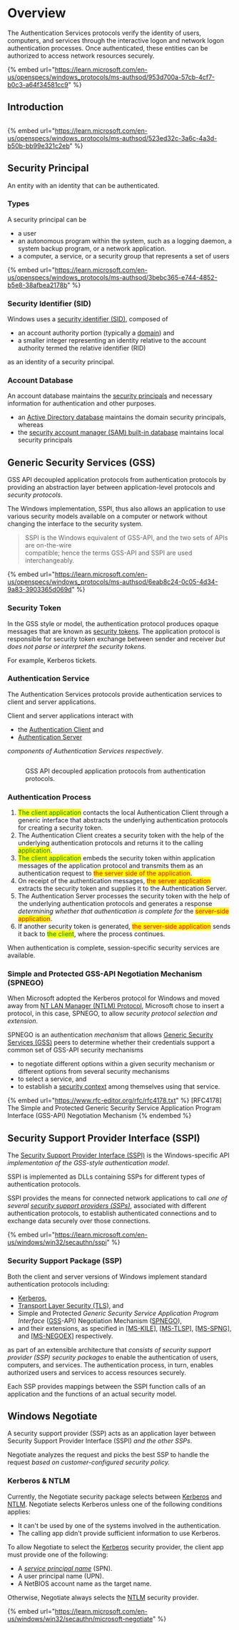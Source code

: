 # Overview

The Authentication Services protocols verify the identity of users, computers, and services through the interactive logon and network logon authentication processes. Once authenticated, these entities can be authorized to access network resources securely.

{% embed url="https://learn.microsoft.com/en-us/openspecs/windows_protocols/ms-authsod/953d700a-57cb-4cf7-b0c3-a64f34581cc9" %}

## Introduction

<figure><img src="../../.gitbook/assets/圖片 (3).png" alt=""><figcaption></figcaption></figure>

{% embed url="https://learn.microsoft.com/en-us/openspecs/windows_protocols/ms-authsod/523ed32c-3a6c-4a3d-b50b-bb99e321c2eb" %}

## Security Principal

An entity with an identity that can be authenticated.

### Types

A security principal can be

* a user
* an autonomous program within the system, such as a logging daemon, a system backup program, or a network application.
* a computer, a service, or a security group that represents a set of users

{% embed url="https://learn.microsoft.com/en-us/openspecs/windows_protocols/ms-authsod/3bebc365-e744-4852-b5e8-38afbea2178b" %}

### Security Identifier (SID)

Windows uses a [security identifier (SID)](https://learn.microsoft.com/en-us/openspecs/windows\_protocols/ms-authsod/64781df1-ee20-413e-b8c5-6511c90dbc30#gt\_83f2020d-0804-4840-a5ac-e06439d50f8d), composed of

* an account authority portion (typically a [domain](https://learn.microsoft.com/en-us/openspecs/windows\_protocols/ms-authsod/64781df1-ee20-413e-b8c5-6511c90dbc30#gt\_b0276eb2-4e65-4cf1-a718-e0920a614aca)) and
* a smaller integer representing an identity relative to the account authority termed the relative identifier (RID)

as an identity of a security principal.

### Account Database

An account database maintains the [security principals](overview.md#security-principal) and necessary information for authentication and other purposes.

* an [Active Directory database](../ad/infrastructure/adds/#account-database) maintains the domain security principals, whereas
* the [security account manager (SAM) built-in database](https://learn.microsoft.com/en-us/openspecs/windows\_protocols/ms-authsod/64781df1-ee20-413e-b8c5-6511c90dbc30#gt\_6bb6ffcf-2a22-4989-89ef-6c9937f91b8b) maintains local security principals

## Generic Security Services (GSS)

GSS API decoupled application protocols from authentication protocols by providing an abstraction layer between application-level protocols and _security protocols_.

The Windows implementation, SSPI, thus also allows an application to use various security models available on a computer or network without changing the interface to the security system.

> SSPI is the Windows equivalent of GSS-API, and the two sets of APIs are on-the-wire \
> compatible; hence the terms GSS-API and SSPI are used interchangeably.

{% embed url="https://learn.microsoft.com/en-us/openspecs/windows_protocols/ms-authsod/6eab8c24-0c05-4d34-9a83-3903365d069d" %}

### Security Token

In the GSS style or model, the authentication protocol produces opaque messages that are known as [security tokens](https://learn.microsoft.com/en-us/openspecs/windows\_protocols/ms-authsod/64781df1-ee20-413e-b8c5-6511c90dbc30#gt\_6b49ccf2-3d93-4d1e-9ecd-e5e7873eec24). The application protocol is responsible for security token exchange between sender and receiver _but does not parse or interpret the security tokens._

For example, Kerberos tickets.

### Authentication Service

The Authentication Services protocols provide authentication services to client and server applications.

Client and server applications interact with

* the [Authentication Client](https://learn.microsoft.com/en-us/openspecs/windows\_protocols/ms-authsod/64781df1-ee20-413e-b8c5-6511c90dbc30#gt\_e67f665e-7970-422b-b471-cb33147c0641) and
* [Authentication Server](https://learn.microsoft.com/en-us/openspecs/windows\_protocols/ms-authsod/64781df1-ee20-413e-b8c5-6511c90dbc30#gt\_3ca15667-25b2-495d-a86f-2f37135f7b05)

_components of Authentication Services respectively_.

<figure><img src="../../.gitbook/assets/圖片 (1) (1).png" alt=""><figcaption><p>GSS API decoupled application protocols from authentication protocols.</p></figcaption></figure>

### Authentication Process

1. <mark style="color:green;">The client application</mark> contacts the local Authentication Client through a generic interface that abstracts the underlying authentication protocols for creating a security token.
2. The Authentication Client creates a security token with the help of the underlying authentication protocols and returns it to the calling <mark style="color:green;">application</mark>.
3. <mark style="color:green;">The client application</mark> embeds the security token within application messages of the application protocol and transmits them as an authentication request to <mark style="color:red;">the server side of the application</mark>.
4. On receipt of the authentication messages, <mark style="color:red;">the server application</mark> extracts the security token and supplies it to the Authentication Server.
5. The Authentication Server processes the security token with the help of the underlying authentication protocols and generates a response _determining whether that authentication is complete for_ the <mark style="color:red;">server-side application</mark>.
6. If another security token is generated, <mark style="color:red;">the server-side application</mark> sends it back to <mark style="color:green;">the client</mark>, where the process continues.

When authentication is complete, session-specific security services are available.

### Simple and Protected GSS-API Negotiation Mechanism (SPNEGO)

When Microsoft adopted the Kerberos protocol for Windows and moved away from [NT LAN Manager (NTLM) Protocol](https://learn.microsoft.com/en-us/openspecs/windows\_protocols/ms-authsod/64781df1-ee20-413e-b8c5-6511c90dbc30#gt\_fff710f9-e3d1-4991-99a2-009768d57585), Microsoft chose to insert a protocol, in this case, SPNEGO, to allow _security protocol selection and extension_.

SPNEGO is an authentication _mechanism_ that allows [Generic Security Services (GSS)](https://learn.microsoft.com/en-us/openspecs/windows\_protocols/ms-authsod/64781df1-ee20-413e-b8c5-6511c90dbc30#gt\_95f6b299-ec2f-4cef-87df-217f95bd9e14) peers to determine whether their credentials support a common set of GSS-API security mechanisms

* to negotiate different options within a given security mechanism or different options from several security mechanisms
* to select a service, and
* to establish a [security context](https://learn.microsoft.com/en-us/openspecs/windows\_protocols/ms-authsod/64781df1-ee20-413e-b8c5-6511c90dbc30#gt\_88d49f20-6c95-4b64-a52c-c3eca2fe5709) among themselves using that service.

{% embed url="https://www.rfc-editor.org/rfc/rfc4178.txt" %}
\[RFC4178] The Simple and Protected Generic Security Service Application Program Interface (GSS-API) Negotiation Mechanism
{% endembed %}

## Security Support Provider Interface (SSPI)

The [Security Support Provider Interface (SSPI)](https://learn.microsoft.com/en-us/openspecs/windows\_protocols/ms-authsod/64781df1-ee20-413e-b8c5-6511c90dbc30#gt\_fb216516-748b-4873-8bdd-64c5f4da9920) is the Windows-specific API _implementation of the GSS-style authentication model_.

SSPI is implemented as DLLs containing SSPs for different types of authentication protocols.

SSPI provides the means for connected network applications to call _one of several_ [_security support providers (SSPs)_](https://learn.microsoft.com/en-us/openspecs/windows\_protocols/ms-authsod/64781df1-ee20-413e-b8c5-6511c90dbc30#gt\_e0edad22-1b0e-42f3-8e51-50f8aa30b29a), associated with different authentication protocols, to establish authenticated connections and to exchange data securely over those connections.

{% embed url="https://learn.microsoft.com/en-us/windows/win32/secauthn/sspi" %}

### Security Support Package (SSP)

Both the client and server versions of Windows implement standard authentication protocols including:

* [Kerberos](https://learn.microsoft.com/en-us/openspecs/windows\_protocols/ms-authsod/64781df1-ee20-413e-b8c5-6511c90dbc30#gt\_d6a282ce-b1da-41e1-b05a-22f777a5c1fe),
* [Transport Layer Security (TLS)](https://learn.microsoft.com/en-us/openspecs/windows\_protocols/ms-authsod/64781df1-ee20-413e-b8c5-6511c90dbc30#gt\_f2bc7fed-7e02-4fa5-91b3-97f5c978563a), and
* Simple and Protected _Generic Security Service Application Program Interface_ ([GSS](https://learn.microsoft.com/en-us/openspecs/windows\_protocols/ms-authsod/64781df1-ee20-413e-b8c5-6511c90dbc30#gt\_95f6b299-ec2f-4cef-87df-217f95bd9e14)-API) Negotiation Mechanism ([SPNEGO](https://learn.microsoft.com/en-us/openspecs/windows\_protocols/ms-authsod/64781df1-ee20-413e-b8c5-6511c90dbc30#gt\_bc2f6b5e-e5c0-408b-8f55-0350c24b9838)),
* and their extensions, as specified in [\[MS-KILE\]](https://learn.microsoft.com/en-us/openspecs/windows\_protocols/ms-kile/2a32282e-dd48-4ad9-a542-609804b02cc9), [\[MS-TLSP\]](https://learn.microsoft.com/en-us/openspecs/windows\_protocols/ms-tlsp/58aba05b-62b0-4cd1-b88b-dc8a24920346), [\[MS-SPNG\]](https://learn.microsoft.com/en-us/openspecs/windows\_protocols/ms-spng/f377a379-c24f-4a0f-a3eb-0d835389e28a), and [\[MS-NEGOEX\]](https://learn.microsoft.com/en-us/openspecs/windows\_protocols/ms-negoex/0ad7a003-ab56-4839-a204-b555ca6759a2) respectively.

as part of an extensible architecture that _consists of security support provider (SSP) security packages_ to enable the authentication of users, computers, and services. The authentication process, in turn, enables authorized users and services to access resources securely.

Each SSP provides mappings between the SSPI function calls of an application and the functions of an actual security model.

## Windows Negotiate

A security support provider (SSP) acts as an application layer between Security Support Provider Interface (SSPI) _and the other SSPs_.

Negotiate analyzes the request and picks the best SSP to handle the request _based on customer-configured security policy._

### Kerberos & NTLM

Currently, the Negotiate security package selects between [Kerberos](https://learn.microsoft.com/en-us/windows/win32/secauthn/microsoft-kerberos) and [NTLM](https://learn.microsoft.com/en-us/windows/win32/secauthn/microsoft-ntlm). Negotiate selects Kerberos unless one of the following conditions applies:

* It can't be used by one of the systems involved in the authentication.
* The calling app didn't provide sufficient information to use Kerberos.

To allow Negotiate to select the [Kerberos](https://learn.microsoft.com/en-us/windows/win32/secauthn/microsoft-kerberos) security provider, the client app must provide one of the following:

* A [_service principal name_](https://learn.microsoft.com/en-us/windows/win32/secgloss/s-gly) (SPN).
* A user principal name (UPN).
* A NetBIOS account name as the target name.

Otherwise, Negotiate always selects the [NTLM](https://learn.microsoft.com/en-us/windows/win32/secauthn/microsoft-ntlm) security provider.

{% embed url="https://learn.microsoft.com/en-us/windows/win32/secauthn/microsoft-negotiate" %}
